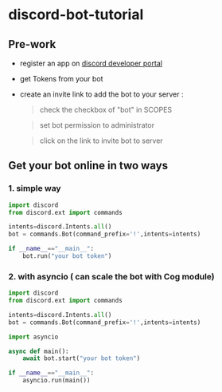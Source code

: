 # discord-bot-tutorial
##  Pre-work
- register an app on [discord developer portal](https://discord.com/developers/applications )
- get Tokens from your bot
- create an invite link to add the bot to your server :
     >check the checkbox of "bot" in SCOPES

     >set bot permission to administrator
     
     >click on the link to invite bot to server


## Get your bot online in two ways
### 1. simple way
```python
import discord
from discord.ext import commands

intents=discord.Intents.all()
bot = commands.Bot(command_prefix='!',intents=intents)

if __name__=="__main__":
    bot.run("your bot token")

```
### 2. with asyncio ( can scale the bot with Cog module)

```python
import discord
from discord.ext import commands

intents=discord.Intents.all()
bot = commands.Bot(command_prefix='!',intents=intents)

import asyncio

async def main():
    await bot.start("your bot token")

if __name__=="__main__":
    asyncio.run(main())

```

